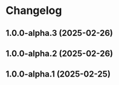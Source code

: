 # Changelog

<!-- You should *NOT* be adding new change log entries to this file.
     You should create a file in the news directory instead.
     For helpful instructions, please see:
     https://6.docs.plone.org/volto/developer-guidelines/contributing.html#create-a-pull-request
-->

<!-- towncrier release notes start -->

## 1.0.0-alpha.3 (2025-02-26)

## 1.0.0-alpha.2 (2025-02-26)

## 1.0.0-alpha.1 (2025-02-25)
